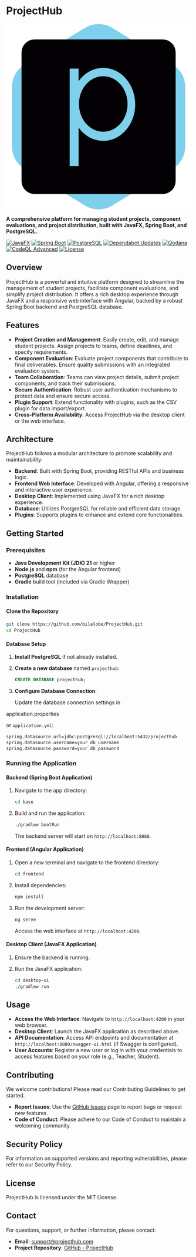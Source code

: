 # ProjectHub

![Project Logo](modules\desktop-ui\src\main\resources\images\logo.png)

**A comprehensive platform for managing student projects, component evaluations, and project distribution, built with JavaFX, Spring Boot, and PostgreSQL.**

[![JavaFX](https://img.shields.io/badge/JavaFX-23-blue.svg)](https://openjfx.io/)
[![Spring Boot](https://img.shields.io/badge/Spring%20Boot-3.x-green.svg)](https://spring.io/projects/spring-boot)
[![PostgreSQL](https://img.shields.io/badge/PostgreSQL-17-blue.svg)](https://www.postgresql.org/)
[![Dependabot Updates](https://github.com/bilalobe/ProjectHub/actions/workflows/dependabot/dependabot-updates/badge.svg)](https://github.com/bilalobe/ProjectHub/actions/workflows/dependabot/dependabot-updates)
[![Qodana](https://github.com/bilalobe/ProjectHub/actions/workflows/qodana_code_quality.yml/badge.svg)](https://github.com/bilalobe/ProjectHub/actions/workflows/qodana_code_quality.yml)
[![CodeQL Advanced](https://github.com/bilalobe/ProjectHub/actions/workflows/codeql.yml/badge.svg)](https://github.com/bilalobe/ProjectHub/actions/workflows/codeql.yml)
[![License](https://img.shields.io/badge/License-MIT-yellow.svg)](https://opensource.org/licenses/MIT)

## Overview

ProjectHub is a powerful and intuitive platform designed to streamline the management of student projects, facilitate component evaluations, and simplify project distribution. It offers a rich desktop experience through JavaFX and a responsive web interface with Angular, backed by a robust Spring Boot backend and PostgreSQL database.

## Features

- **Project Creation and Management**: Easily create, edit, and manage student projects. Assign projects to teams, define deadlines, and specify requirements.
- **Component Evaluation**: Evaluate project components that contribute to final deliverables. Ensure quality submissions with an integrated evaluation system.
- **Team Collaboration**: Teams can view project details, submit project components, and track their submissions.
- **Secure Authentication**: Robust user authentication mechanisms to protect data and ensure secure access.
- **Plugin Support**: Extend functionality with plugins, such as the CSV plugin for data import/export.
- **Cross-Platform Availability**: Access ProjectHub via the desktop client or the web interface.

## Architecture

ProjectHub follows a modular architecture to promote scalability and maintainability:

- **Backend**: Built with Spring Boot, providing RESTful APIs and business logic.
- **Frontend Web Interface**: Developed with Angular, offering a responsive and interactive user experience.
- **Desktop Client**: Implemented using JavaFX for a rich desktop experience.
- **Database**: Utilizes PostgreSQL for reliable and efficient data storage.
- **Plugins**: Supports plugins to enhance and extend core functionalities.

## Getting Started

### Prerequisites

- **Java Development Kit (JDK) 21** or higher
- **Node.js** and **npm** (for the Angular frontend)
- **PostgreSQL** database
- **Gradle** build tool (included via Gradle Wrapper)

### Installation

#### Clone the Repository

```bash
git clone https://github.com/bilalobe/ProjectHub.git
cd ProjectHub
```

#### Database Setup

1. **Install PostgreSQL** if not already installed.
2. **Create a new database** named `projecthub`:

   ```sql
   CREATE DATABASE projecthub;
   ```

3. **Configure Database Connection**:

   Update the database connection settings in 

application.properties

 or `application.yml`:

   ```properties
   spring.datasource.url=jdbc:postgresql://localhost:5432/projecthub
   spring.datasource.username=your_db_username
   spring.datasource.password=your_db_password
   ```

### Running the Application

#### Backend (Spring Boot Application)

1. Navigate to the app directory:

   ```bash
   cd base
   ```

2. Build and run the application:

   ```bash
   ./gradlew bootRun
   ```

   The backend server will start on `http://localhost:8080`.

#### Frontend (Angular Application)

1. Open a new terminal and navigate to the frontend directory:

   ```bash
   cd frontend
   ```

2. Install dependencies:

   ```bash
   npm install
   ```

3. Run the development server:

   ```bash
   ng serve
   ```

   Access the web interface at `http://localhost:4200`.

#### Desktop Client (JavaFX Application)

1. Ensure the backend is running.
2. Run the JavaFX application:

   ```bash
   cd desktop-ui
   ./gradlew run
   ```

## Usage

- **Access the Web Interface**: Navigate to `http://localhost:4200` in your web browser.
- **Desktop Client**: Launch the JavaFX application as described above.
- **API Documentation**: Access API endpoints and documentation at `http://localhost:8080/swagger-ui.html` (if Swagger is configured).
- **User Accounts**: Register a new user or log in with your credentials to access features based on your role (e.g., Teacher, Student).

## Contributing

We welcome contributions! Please read our Contributing Guidelines to get started.

- **Report Issues**: Use the [GitHub Issues](https://github.com/yourusername/ProjectHub/issues) page to report bugs or request new features.
- **Code of Conduct**: Please adhere to our Code of Conduct to maintain a welcoming community.

## Security Policy

For information on supported versions and reporting vulnerabilities, please refer to our Security Policy.

## License

ProjectHub is licensed under the MIT License.

## Contact

For questions, support, or further information, please contact:

- **Email**: [support@projecthub.com](mailto:support@projecthub.com)
- **Project Repository**: [GitHub - ProjectHub](https://github.com/yourusername/ProjectHub)
